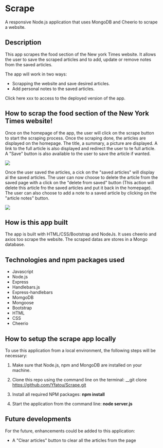 # Scrape
A responsive Node.js application that uses MongoDB and Cheerio to scrape a website.

## Description
This app scrapes the food section of the New york Times website.
It allows the user to save the scraped articles and to add, update or remove notes from the saved articles.


The app will work in two ways:
 - Scrapping the website and save desired articles.
 - Add personal notes to the saved articles.

Click here xxx to access to the deployed version of the app.


## How to scrap the food section of the New York Times website!
Once on the homepage of the app, the user will click on the scrape button to start the scraping process.
Once the scraping done, the articles are displayed on the homepage. The title, a summary, a picture are displayed. A link to the full article is also displayed and redirect the user to te full article. A "Save" button is also available to the user to save the article if wanted.

![](scrape_demo1.gif)

Once the user saved the articles, a cick on the "saved articles" will display al the saved articles.
The user can now choose to delete the article from the saved page with a click on the "delete from saved" button  (This action will delete this article fro the saved articles and put it back in the homepage).
The user can also choose to add a note to a saved article by clicking on the "article notes" button.

![](scrape_demo2.gif)


## How is this app built
The app is built with HTML/CSS/Bootstrap and NodeJs.
It uses cheerio and axios too scrape the website.
The scraped datas are stores in a Mongo database.


## Technologies and npm packages used
 * Javascript
 * Node.js
 * Express
 * Handlebars.js
 * Express-handlebars
 * MomgoDB
 * Mongoose
 * Bootstrap
 * HTML
 * CSS
 * Cheerio
 

## How to setup the scrape app locally
To use this application from a local environment, the following steps will be necessary:
 
 1. Make sure that Node.js, npm and MongoDB are installed on your machine.

 2. Clone this repo using the command line on the terminal: __git clone https://github.com/Yfatou/Scrape.git

 3. Install all required NPM packages: __npm install__ 

 4. Start the application from the command line: __node server.js__


## Future developments
For the future, enhancements could be added to this application:
 * A "Clear articles" button to clear all the articles from the page
 



